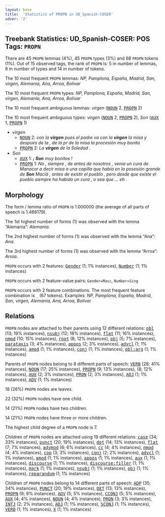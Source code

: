 ```yaml
---
layout: base
title:  'Statistics of PROPN in UD_Spanish-COSER'
udver: '2'
---
```


## Treebank Statistics: UD_Spanish-COSER: POS Tags: `PROPN`

There are 45 `PROPN` lemmas (4%), 45 `PROPN` types (3%) and 68 `PROPN` tokens (1%).
Out of 15 observed tags, the rank of `PROPN` is: 5 in number of lemmas, 8 in number of types and 14 in number of tokens.

The 10 most frequent `PROPN` lemmas: <em>NP, Pamplona, España, Madrid, San, virgen, Alemania, Ana, Arroa, Bolívar</em>

The 10 most frequent `PROPN` types:  <em>NP, Pamplona, España, Madrid, San, virgen, Alemania, Ana, Arroa, Bolívar</em>

The 10 most frequent ambiguous lemmas: <em>virgen</em> (<tt><a href="es_coser-pos-NOUN.html">NOUN</a></tt> 2, <tt><a href="es_coser-pos-PROPN.html">PROPN</a></tt> 2)

The 10 most frequent ambiguous types:  <em>virgen</em> (<tt><a href="es_coser-pos-NOUN.html">NOUN</a></tt> 2, <tt><a href="es_coser-pos-PROPN.html">PROPN</a></tt> 2), <em>Son</em> (<tt><a href="es_coser-pos-AUX.html">AUX</a></tt> 1, <tt><a href="es_coser-pos-PROPN.html">PROPN</a></tt> 1)


* <em>virgen</em>
  * <tt><a href="es_coser-pos-NOUN.html">NOUN</a></tt> 2: <em>con la <b>virgen</b> pues el padre va con la <b>virgen</b> la misa y después de la , de la pr de la misa la procesión muy bonito</em>
  * <tt><a href="es_coser-pos-PROPN.html">PROPN</a></tt> 2: <em>La <b>virgen</b> de la Soledad .</em>
* <em>Son</em>
  * <tt><a href="es_coser-pos-AUX.html">AUX</a></tt> 1: <em>¡ <b>Son</b> muy bonitos !</em>
  * <tt><a href="es_coser-pos-PROPN.html">PROPN</a></tt> 1: <em>No , siempre , de antes de nosotros , venía un cura de Manacor a decir misa a una capilla que había en la posesión grande de <b>Son</b> Macià , antes de existir el pueblo , pero desde que existe el pueblo siempre ha habido un cura , o sea que ... eh .</em>

## Morphology

The form / lemma ratio of `PROPN` is 1.000000 (the average of all parts of speech is 1.466179).

The 1st highest number of forms (1) was observed with the lemma “Alemania”: <em>Alemania</em>.

The 2nd highest number of forms (1) was observed with the lemma “Ana”: <em>Ana</em>.

The 3rd highest number of forms (1) was observed with the lemma “Arroa”: <em>Arroa</em>.

`PROPN` occurs with 2 features: <tt><a href="es_coser-feat-Gender.html">Gender</a></tt> (1; 1% instances), <tt><a href="es_coser-feat-Number.html">Number</a></tt> (1; 1% instances)

`PROPN` occurs with 2 feature-value pairs: `Gender=Masc`, `Number=Sing`

`PROPN` occurs with 2 feature combinations.
The most frequent feature combination is `_` (67 tokens).
Examples: <em>NP, Pamplona, España, Madrid, San, virgen, Alemania, Ana, Arroa, Bolívar</em>


## Relations

`PROPN` nodes are attached to their parents using 12 different relations: <tt><a href="es_coser-dep-obl.html">obl</a></tt> (13; 19% instances), <tt><a href="es_coser-dep-nsubj.html">nsubj</a></tt> (12; 18% instances), <tt><a href="es_coser-dep-flat.html">flat</a></tt> (11; 16% instances), <tt><a href="es_coser-dep-nmod.html">nmod</a></tt> (10; 15% instances), <tt><a href="es_coser-dep-root.html">root</a></tt> (8; 12% instances), <tt><a href="es_coser-dep-obj.html">obj</a></tt> (5; 7% instances), <tt><a href="es_coser-dep-parataxis.html">parataxis</a></tt> (3; 4% instances), <tt><a href="es_coser-dep-appos.html">appos</a></tt> (2; 3% instances), <tt><a href="es_coser-dep-advcl.html">advcl</a></tt> (1; 1% instances), <tt><a href="es_coser-dep-amod.html">amod</a></tt> (1; 1% instances), <tt><a href="es_coser-dep-conj.html">conj</a></tt> (1; 1% instances), <tt><a href="es_coser-dep-obl-arg.html">obl:arg</a></tt> (1; 1% instances)

Parents of `PROPN` nodes belong to 8 different parts of speech: <tt><a href="es_coser-pos-VERB.html">VERB</a></tt> (28; 41% instances), <tt><a href="es_coser-pos-NOUN.html">NOUN</a></tt> (17; 25% instances), <tt><a href="es_coser-pos-PROPN.html">PROPN</a></tt> (9; 13% instances),  (8; 12% instances), <tt><a href="es_coser-pos-AUX.html">AUX</a></tt> (2; 3% instances), <tt><a href="es_coser-pos-PRON.html">PRON</a></tt> (2; 3% instances), <tt><a href="es_coser-pos-ADJ.html">ADJ</a></tt> (1; 1% instances), <tt><a href="es_coser-pos-ADV.html">ADV</a></tt> (1; 1% instances)

18 (26%) `PROPN` nodes are leaves.

22 (32%) `PROPN` nodes have one child.

14 (21%) `PROPN` nodes have two children.

14 (21%) `PROPN` nodes have three or more children.

The highest child degree of a `PROPN` node is 7.

Children of `PROPN` nodes are attached using 19 different relations: <tt><a href="es_coser-dep-case.html">case</a></tt> (34; 33% instances), <tt><a href="es_coser-dep-punct.html">punct</a></tt> (20; 19% instances), <tt><a href="es_coser-dep-det.html">det</a></tt> (14; 13% instances), <tt><a href="es_coser-dep-flat.html">flat</a></tt> (7; 7% instances), <tt><a href="es_coser-dep-advmod.html">advmod</a></tt> (6; 6% instances), <tt><a href="es_coser-dep-cc.html">cc</a></tt> (4; 4% instances), <tt><a href="es_coser-dep-nmod.html">nmod</a></tt> (4; 4% instances), <tt><a href="es_coser-dep-cop.html">cop</a></tt> (3; 3% instances), <tt><a href="es_coser-dep-conj.html">conj</a></tt> (2; 2% instances), <tt><a href="es_coser-dep-advcl.html">advcl</a></tt> (1; 1% instances), <tt><a href="es_coser-dep-amod.html">amod</a></tt> (1; 1% instances), <tt><a href="es_coser-dep-appos.html">appos</a></tt> (1; 1% instances), <tt><a href="es_coser-dep-aux.html">aux</a></tt> (1; 1% instances), <tt><a href="es_coser-dep-discourse.html">discourse</a></tt> (1; 1% instances), <tt><a href="es_coser-dep-discourse-filler.html">discourse:filler</a></tt> (1; 1% instances), <tt><a href="es_coser-dep-mark.html">mark</a></tt> (1; 1% instances), <tt><a href="es_coser-dep-nsubj.html">nsubj</a></tt> (1; 1% instances), <tt><a href="es_coser-dep-obj.html">obj</a></tt> (1; 1% instances), <tt><a href="es_coser-dep-reparandum.html">reparandum</a></tt> (1; 1% instances)

Children of `PROPN` nodes belong to 14 different parts of speech: <tt><a href="es_coser-pos-ADP.html">ADP</a></tt> (35; 34% instances), <tt><a href="es_coser-pos-PUNCT.html">PUNCT</a></tt> (20; 19% instances), <tt><a href="es_coser-pos-DET.html">DET</a></tt> (13; 13% instances), <tt><a href="es_coser-pos-PROPN.html">PROPN</a></tt> (9; 9% instances), <tt><a href="es_coser-pos-ADV.html">ADV</a></tt> (5; 5% instances), <tt><a href="es_coser-pos-CCONJ.html">CCONJ</a></tt> (5; 5% instances), <tt><a href="es_coser-pos-AUX.html">AUX</a></tt> (4; 4% instances), <tt><a href="es_coser-pos-NOUN.html">NOUN</a></tt> (4; 4% instances), <tt><a href="es_coser-pos-PRON.html">PRON</a></tt> (3; 3% instances), <tt><a href="es_coser-pos-INTJ.html">INTJ</a></tt> (2; 2% instances), <tt><a href="es_coser-pos-ADJ.html">ADJ</a></tt> (1; 1% instances), <tt><a href="es_coser-pos-SCONJ.html">SCONJ</a></tt> (1; 1% instances), <tt><a href="es_coser-pos-VERB.html">VERB</a></tt> (1; 1% instances), <tt><a href="es_coser-pos-X.html">X</a></tt> (1; 1% instances)


